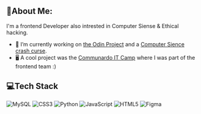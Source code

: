 ## 💫About Me:
I'm a frontend Developer also intrested in Computer Siense & Ethical hacking.

- 🌱 I’m currently working on [the Odin Project](https://www.theodinproject.com/paths/foundations/courses/foundations) and a [Computer Sience crash curse](https://youtube.com/playlist?list=PL8dPuuaLjXtNlUrzyH5r6jN9ulIgZBpdo&si=a56ttV0UDTmekoat).
- 🖥 A cool project was the [Communardo IT Camp](https://github.com/IT-Wintercamp-2025) where I was part of the frontend team :)

## 💻Tech Stack
![MySQL](https://img.shields.io/badge/mysql-%2300f.svg?style=for-the-badge&logo=mysql&logoColor=white) ![CSS3](https://img.shields.io/badge/css3-%231572B6.svg?style=for-the-badge&logo=css3&logoColor=white) ![Python](https://img.shields.io/badge/python-3670A0?style=for-the-badge&logo=python&logoColor=ffdd54) ![JavaScript](https://img.shields.io/badge/javascript-%23323330.svg?style=for-the-badge&logo=javascript&logoColor=%23F7DF1E) ![HTML5](https://img.shields.io/badge/html5-%23E34F26.svg?style=for-the-badge&logo=html5&logoColor=white) ![Figma](https://img.shields.io/badge/figma-%23F24E1E.svg?style=for-the-badge&logo=figma&logoColor=white)
 
